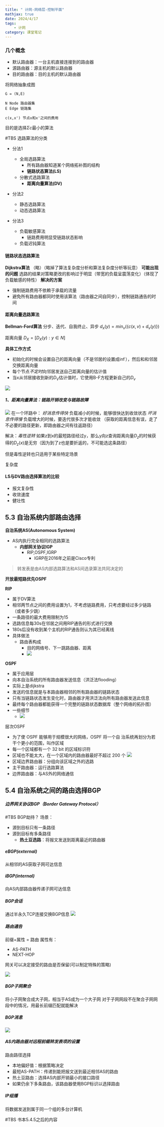 ```yaml
---
title: " 计网-网络层-控制平面"
mathjax: true
date: 2024/4/17
tags:
	- 计网
category: 课堂笔记
---
```



### 几个概念
- 默认路由器：一台主机直接连接到的路由器
- 源路由器：源主机的默认路由器
- 目的路由器：目的主机的默认路由器

将网络抽象成图

```
G = (N,E)

N Node 路由器集
E Edge 链路集

c(x,x') 节点x和x'之间的费用
```

目的是选择$\Sigma c$最小的算法

#TBS 
选路算法的分类
- 分法1
	- 全局选路算法
		- 所有路由器知道某个网络拓补图的结构
		- **链路状态算法(LS)**
	- 分散式选路算法
		- **距离向量算法(DV)**

- 分法2
	- 静态选路算法
	- 动态选路算法
- 分法3
	- 负载敏感算法
		- 链路费用明显受链路状态影响
	- 负载迟钝算法


#### 链路状态选路算法
**Dijkstra算法**
（略）（略掉了算法复杂度分析和算法复杂度分析等玩意）
**可能出现的问题**
选路的结果对策略更改的影响过于明显（带宽的负载呈震荡变化）（体现了负载敏感的特性）
**解决的方案**
- 强制链路费用不依赖于承载的流量
- 避免所有路由器都同时使用该算法（路由器之间自同步），控制链路通告的时间

#### 距离向量选路算法
**Bellman-Ford算法**
分步、迭代、自我终止、异步
$d_x(y) = min_v(\{c(x,v) + d_v(y)\})$

距离向量
$D_X = [D_X(y):y\in N]$

**具体工作方式**
- 初始化的时候会设置自己的距离向量（不是邻居的设置成$\inf$），然后和和邻居交换距离向量
- 每个节点*不定时*向邻居发送自己距离向量的估计值
- 当x从邻居接收到新的$D_V$估计值时，它使用B-F方程更新自己的$D_v$ 

![](attachments/Pasted%20image%2020231107103209.png)

##### 1、距离向量算法：链路开销改变与链路故障
![](attachments/Pasted%20image%2020231107104338.png)
在一个环路中：
*好消息传得快*
负载减小的时候，能够很快达到收敛状态
*坏消息传得慢*
负载增大的时候，要迭代很多次才能收敛
（获取的距离信息有误，走了不必要的路径更新，即路由器之间有往返路径）

解决：*毒性逆转*
如果z到x的最短路径经过y，那么y向z查询距离向量$D_z$的时候获得的$D_z(x)$是无穷（因为到了z也是要折返的，不可能选这条路径）

但是毒性逆转也只适用于某些特定场景

复杂度


#### LS与DV路由选择算法的比较
- 报文复杂性
- 收敛速度
- 健壮性

## 5.3 自治系统内部路由选择
**自治系统AS(Autonomous System)**

- AS内执行完全相同的选路算法
	- **内部网关协议IGP**
		- RIP,OSPF,IGRP
			- IGRP在2016年之前是Cisco专利

>转发表是由AS内部选路算法和AS间选录算法共同决定的

**开放最短路优先OSPF**

**RIP**
- 属于DV算法
- 相邻两节点之间的费用设置为1，不考虑链路费用，只考虑要经过多少链路（或者多少跳）
- 一条路径的最大费用限制为15
- 选路信息每30s在邻居之间用RIP通告的形式进行交换
- 180s后没有收到某个主机的RIP通告则认为其已经离线
- 具体做法
	- 路由表构成
		- 目的网络号、下一跳路由器、距离
		- ![](attachments/Pasted%20image%2020231107111236.png)

**OSPF**
- 属于应用层
- 向本自治系统的所有路由器发送信息（洪泛法flooding）
- 实际上是dijkstra
- 发送的信息就是与本路由器相邻的所有路由器的链路状态
- 只有当链路状态发生变化时，路由器才用洪泛法向所有路由器发送此信息
- 最终每个路由器都能获得一个完整的链路状态数据库（整个网络的拓扑图）
- 一些细节
	- ![](attachments/Pasted%20image%2020231107112348.png)

层次OSPF
- 为了使 OSPF 能够用于规模很大的网络，OSPF 将一个自 治系统再划分为若干个更小的范围，叫作区域 
- 每一个区域都有一个 32 bit 的区域标识符 
- 区域也不能太大，在一个区域内的路由器最好不超过 200 个
![](attachments/Pasted%20image%2020231107112513.png)
- 区域边界路由器：分组向该区域之外的选路
- 主干路由器：运行选路算法
- 边界路由器：与AS外的网络通信

## 5.4 自治系统之间的路由选择BGP

##### **边界网关协议BGP（Border Gateway Protocol）**
#TBS  BGP劫持？
场景：
- 源到目标只有一条路径
- 源到目标有多条路径
	- **热土豆选路**：将报文发送到距离最近的路由器

##### **eBGP(external)**
从相邻的AS获取子网可达信息
##### **iBGP(internal)**
向AS内部路由器传递子网可达信息

##### **BGP会话**
通过半永久TCP连接交换BGP信息
![](attachments/Pasted%20image%2020231107112843.png)
##### **路由通告**
前缀+属性 = 路由
属性有：
- AS-PATH
- NEXT-HOP

网关可以决定接受的路由是否保留(可以制定特殊的策略)

![](attachments/Pasted%20image%2020231107113412.png)
##### **BGP子网聚合**
将小子网聚合成大子网，相当于AS成为一个大子网
对于子网网段不在聚合子网网段中的情况，用最长前缀匹配就能解决


##### **BGP消息**
![](attachments/Pasted%20image%2020231107114130.png)

##### AS内路由器对远程前缀转发表项的设置

路由路径选择
- 本地偏好值：根据策略决定
- 最短AS-PATH：传递到能把报文送到最近相邻AS的路由
- 热土豆路由：选择AS内部开销最小的接口路径
- 如果仍余下多条路由，该路由器使用BGP标识以选择路由



##### IP组播
将数据发送到属于同一个组的多台计算机

#TBS 书本5.4.5之后的内容

